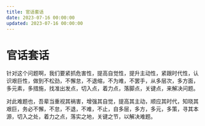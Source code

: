 ```yaml
---
title: 官话套话
date: 2023-07-16 00:00:00
updated: 2023-07-16 00:00:00
---
```


# 官话套话

针对这个问题啊，我们要紧抓危害性，提高自觉性，提升主动性，紧跟时代性，认识艰巨性，做到不松劲，不懈怠，不退缩，不为难，不罢手，从多层次，多方面，多元素，多措施，找准出发点，切入点，着力点，落脚点，关键点，来解决问题。

对此难题也，吾辈当重视其祸害，增强其自觉，提高其主动，顺应其时代，知晓其艰巨，务必不懈，不怠，不退，不难，不止，自多层，多方，多元，多策，寻其本源，切入之处，着力之点，落实之地，关键之节，以解决难题。
